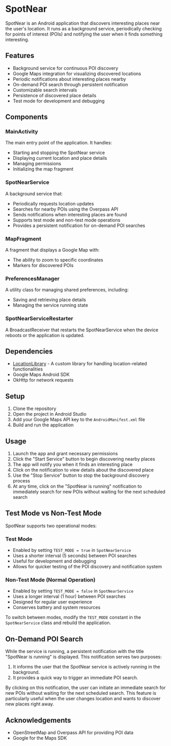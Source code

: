 # SpotNear

SpotNear is an Android application that discovers interesting places near the user's location. It runs as a background service, periodically checking for points of interest (POIs) and notifying the user when it finds something interesting.

## Features

- Background service for continuous POI discovery
- Google Maps integration for visualizing discovered locations
- Periodic notifications about interesting places nearby
- On-demand POI search through persistent notification
- Customizable search intervals
- Persistence of discovered place details
- Test mode for development and debugging

## Components

### MainActivity

The main entry point of the application. It handles:
- Starting and stopping the SpotNear service
- Displaying current location and place details
- Managing permissions
- Initializing the map fragment

### SpotNearService

A background service that:
- Periodically requests location updates
- Searches for nearby POIs using the Overpass API
- Sends notifications when interesting places are found
- Supports test mode and non-test mode operations
- Provides a persistent notification for on-demand POI searches

### MapFragment

A fragment that displays a Google Map with:
- The ability to zoom to specific coordinates
- Markers for discovered POIs

### PreferencesManager

A utility class for managing shared preferences, including:
- Saving and retrieving place details
- Managing the service running state

### SpotNearServiceRestarter

A BroadcastReceiver that restarts the SpotNearService when the device reboots or the application is updated.

## Dependencies

- [LocationLibrary](https://github.com/bendayaniv/LocationLibrary) - A custom library for handling location-related functionalities
- Google Maps Android SDK
- OkHttp for network requests

## Setup

1. Clone the repository
2. Open the project in Android Studio
3. Add your Google Maps API key to the `AndroidManifest.xml` file
4. Build and run the application

## Usage

1. Launch the app and grant necessary permissions
2. Click the "Start Service" button to begin discovering nearby places
3. The app will notify you when it finds an interesting place
4. Click on the notification to view details about the discovered place
5. Use the "Stop Service" button to stop the background discovery process
6. At any time, click on the "SpotNear is running" notification to immediately search for new POIs without waiting for the next scheduled search

## Test Mode vs Non-Test Mode

SpotNear supports two operational modes:

### Test Mode

- Enabled by setting `TEST_MODE = true` in `SpotNearService`
- Uses a shorter interval (5 seconds) between POI searches
- Useful for development and debugging
- Allows for quicker testing of the POI discovery and notification system

### Non-Test Mode (Normal Operation)

- Enabled by setting `TEST_MODE = false` in `SpotNearService`
- Uses a longer interval (1 hour) between POI searches
- Designed for regular user experience
- Conserves battery and system resources

To switch between modes, modify the `TEST_MODE` constant in the `SpotNearService` class and rebuild the application.

## On-Demand POI Search

While the service is running, a persistent notification with the title "SpotNear is running" is displayed. This notification serves two purposes:

1. It informs the user that the SpotNear service is actively running in the background.
2. It provides a quick way to trigger an immediate POI search.

By clicking on this notification, the user can initiate an immediate search for new POIs without waiting for the next scheduled search. This feature is particularly useful when the user changes location and wants to discover new places right away.

## Acknowledgements

- OpenStreetMap and Overpass API for providing POI data
- Google for the Maps SDK